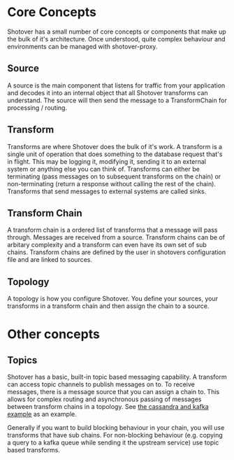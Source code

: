 # Core Concepts

Shotover has a small number of core concepts or components that make up the bulk of it's architecture. Once understood, quite complex behaviour and environments can be managed with shotover-proxy.

## Source

A source is the main component that listens for traffic from your application and decodes it into an internal object that all Shotover transforms can understand. The source will then send the message to a TransformChain for processing / routing. 

## Transform

Transforms are where Shotover does the bulk of it's work. A transform is a single unit of operation that does something to the database request that's in flight. This may be logging it, modifying it, sending it to an external system or anything else you can think of. Transforms can either be terminating (pass messages on to subsequent transforms on the chain) or non-terminating (return a response without calling the rest of the chain). Transforms that send messages to external systems are called sinks. 

## Transform Chain

A transform chain is a ordered list of transforms that a message will pass through. Messages are received from a source. Transform chains can be of arbitary complexity and a transform can even have its own set of sub chains. Transform chains are defined by the user in shotovers configuration file and are linked to sources.


## Topology

A topology is how you configure Shotover. You define your sources, your transforms in a transform chain and then assign the chain to a source.

# Other concepts

## Topics

Shotover has a basic, built-in topic based messaging capability. A transform can access topic channels to publish messages on to. To receive messages, there is a message source that you can assign a chain to. This allows for complex routing and asynchronous passing of messages between transform chains in a topology. See [the cassandra and kafka example](/examples/cass-redis-kafka) as an example.

Generally if you want to build blocking behaviour in your chain, you will use transforms that have sub chains. For non-blocking behaviour (e.g. copying a query to a kafka queue while sending it the upstream service) use topic based transforms.
